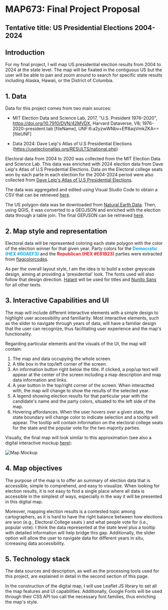 # MAP673: Final Project Proposal
## Tentative title: US Presidential Elections 2004-2024

## Introduction
For my final project, I will map US presidential election results from 2004 to 2024 at the state level. The map will be fixated in the contiguous US but the user will be able to pan and zoom around to search for specific state results including Alaska, Hawaii, or the District of Columbia.

## 1. Data
Data for this project comes from two main sources:
* MIT Election Data and Science Lab, 2017, "U.S. President 1976–2020", https://doi.org/10.7910/DVN/42MVDX, Harvard Dataverse, V8; 1976-2020-president.tab [fileName], UNF:6:a2yzwWNbv+Eff8aqVmkZKA== [fileUNF] 

* Data 2024: Dave Leip's Atlas of U.S Presidential Elections (https://uselectionatlas.org/RESULTS/national.php)

Electoral data from 2004 to 2020 was collected from the MIT Election Data and Science Lab. This data was enriched with 2024 election data from Dave Leip's Atlas of U.S Presidential Elections. Data on the Electoral college seats won by each parte in each election for the 2004-2024 period were also collected from [Dave Leip's Atlas of U.S Presidential Elections](https://uselectionatlas.org/).

The data was aggregated and edited using Visual Studio Code to obtain a CSV that can be retrieved [here](https://github.com/newmapsplus/map673-mod-06-alexmunozviso/blob/master/digital_mockup/data/us_election2004_2024.csv).

The US polygon data was be downloaded from  [Natural Earth Data](https://www.naturalearthdata.com/). Then, using QGIS, it was converted to a GEOJSON and enriched with the election data through a table join. The final GEPJSON can be retrieved [here](https://github.com/newmapsplus/map673-mod-06-alexmunozviso/blob/master/digital_mockup/data/us_50m_states_election2004_2024.geojson).

## 2. Map style and representation
Electoral data will be represented coloring each state polygon with the color of the election winner for that given year. Party colors for the <span style="color:#00AEF3;font-weight:700">Democratic (HEX #00AEF3)</span> and the <span style="color:#E81B23;font-weight:700">Republican (HEX #E81B23)</span> parties were extracted from [flagcolorcodes](https://www.flagcolorcodes.com/). 

As per the overall layout style, I am the idea is to build a sober greyscale design, aiming at providing a 'presidential' look. The fonts used will also follow that design direction. [Halant](https://fonts.google.com/?query=halant) will be used for titles and [Nunito Sans](https://fonts.google.com/specimen/Nunito+Sans) for all other texts.

## 3. Interactive Capabilities and UI
The map will include different interactive elements with a simple design to highlight user accessibility and familiarity. Most interactive elements, such as the slider to navigate through years of data, will have a familiar design that the user can recognize, thus facilitating user experience and the map's functionality.

Regarding particular elements and the visuals of the UI, the map will contain:
1. The map and data occupying the whole screen.
2. A title box in the top/left corner of the screen.
3. An information button right below the title. If clicked, a pop/up text will appear at the center of the screen including a map description and map data information and links.
4. A year button in the top/right corner of the screen. When interactted with, the map will change to show the results of the selected year.
5. A legend showing election results for that particular year with the candidate's name and the party colors, situated to the left side of the map.
6. Hovering affordances. When the user hovers over a given state, the state boundary will change color to indicate selection and a tooltip will appear. The tooltip will contain information on the electoral college seats for the state and the popular vote for the two majority parties.

Visually, the final map will look similar to this approximation (see also a digital interactive mockup [here](https://github.com/newmapsplus/map673-mod-06-alexmunozviso/blob/master/index.html)):

![Map Mockup](https://github.com/newmapsplus/map673-mod-06-alexmunozviso/blob/master/graphics/digi_map_mockup.jpg "Map Mockup")

## 4. Map objectives
The purpose of the map is to offer an summary of election data that is accessible, simple to comprehend, and easy to visualize. When looking for election results, it is not easy to find a single place where all data is accessible in the simplest of ways, especially in the way it will be presented in this digital map.

Moreover, mapping election results is a contested topic among cartographers, as it is hard to have the right balance between how elections are won (e.g., Electoral College seats ) and what people vote for (i.e., popular vote). I think the data represented at the state level plus a tooltip with detailed information will help bridge this gap. Additionally, the slider option will allow the user to navigate data for different years in situ, icnreasing data accessibility.

## 5. Technology stack
The data sources and description, as well as the processing tools used for this project, are explained in detail in the second section of this page.

In the construction of the digital map, I will use Leaflet JS library to set all the map features and UI capabilities. Additionally, Google Fonts will be used through their CSS API too call the necessary font families, thus enriching the map's style. 

